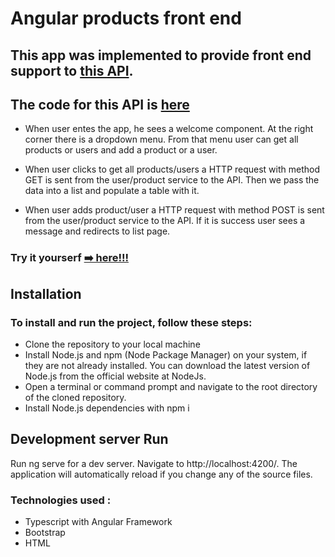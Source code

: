 # Angular products front end
## This app was implemented to provide front end support to [this API](https://codingfactory.ddns.net/api-docs/).
## The code for this API is [here](https://github.com/Nikos-Moutafis/Node.js-Users-Products-API)
-   When user entes the app, he sees a welcome component.  At the right corner there is a dropdown menu. From that menu user can get all products or users and add a product or a user. 

- When user clicks to get all products/users a HTTP  request with method GET is sent from the user/product service to the API. Then we pass the data into a list and populate a table with it.

- When user adds product/user  a HTTP request with method POST  is sent from the user/product service to the API. If it is success user sees a message and redirects to list page.

### Try it yourserf  [➡️ here!!!](https://nikos-moutafis.github.io/Angular-products-frontend/)


## Installation
### To install and run the project, follow these steps:

- Clone the repository to your local machine
- Install Node.js and npm (Node Package Manager) on your system, if they are not already installed. You can download the latest version of Node.js from the official website at NodeJs.
- Open a terminal or command prompt and navigate to the root directory of the cloned repository.
- Install Node.js dependencies with npm i
## Development server Run
Run ng serve for a dev server. Navigate to http://localhost:4200/. The application will automatically reload if you change any of the source files.

### Technologies used : 
- Typescript with Angular Framework
- Bootstrap
- HTML
